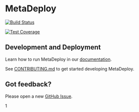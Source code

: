 # MetaDeploy

[![Build Status](https://github.com/SFDO-Tooling/MetaDeploy/actions/workflows/test.yml/badge.svg)](https://github.com/SFDO-Tooling/MetaDeploy/actions/workflows/test.yml)

[![Test Coverage](https://coveralls.io/repos/github/SFDO-Tooling/metadeploy/badge.svg?branch=main)](https://coveralls.io/github/SFDO-Tooling/MetaDeploy?branch=main)

## Development and Deployment

Learn how to run MetaDeploy in our
[documentation](https://metadeploy.readthedocs.io).

See [CONTRIBUTING.md](CONTRIBUTING.md) to get started developing MetaDeploy.

## Got feedback?

Please open a new
[GitHub Issue](https://github.com/SFDO-Tooling/MetaDeploy/issues).

1